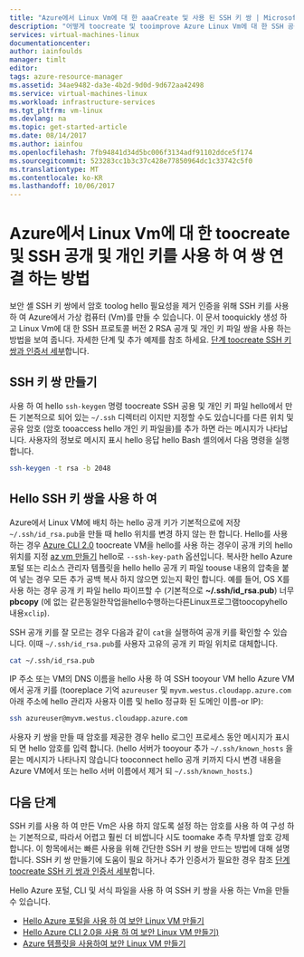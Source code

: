 ```yaml
---
title: "Azure에서 Linux Vm에 대 한 aaaCreate 및 사용 된 SSH 키 쌍 | Microsoft Docs"
description: "어떻게 toocreate 및 tooimprove Azure Linux Vm에 대 한 SSH 공용 및 개인 키 쌍 사용 hello hello 인증 프로세스의 보안 합니다."
services: virtual-machines-linux
documentationcenter: 
author: iainfoulds
manager: timlt
editor: 
tags: azure-resource-manager
ms.assetid: 34ae9482-da3e-4b2d-9d0d-9d672aa42498
ms.service: virtual-machines-linux
ms.workload: infrastructure-services
ms.tgt_pltfrm: vm-linux
ms.devlang: na
ms.topic: get-started-article
ms.date: 08/14/2017
ms.author: iainfou
ms.openlocfilehash: 7fb94841d34d5bc006f3134adf91102ddce5f174
ms.sourcegitcommit: 523283cc1b3c37c428e77850964dc1c33742c5f0
ms.translationtype: MT
ms.contentlocale: ko-KR
ms.lasthandoff: 10/06/2017
---
```

# <a name="how-toocreate-and-use-an-ssh-public-and-private-key-pair-for-linux-vms-in-azure"></a>Azure에서 Linux Vm에 대 한 toocreate 및 SSH 공개 및 개인 키를 사용 하 여 쌍 연결 하는 방법
보안 셸 SSH 키 쌍에서 암호 toolog hello 필요성을 제거 인증을 위해 SSH 키를 사용 하 여 Azure에서 가상 컴퓨터 (Vm)를 만들 수 있습니다. 이 문서 tooquickly 생성 하 고 Linux Vm에 대 한 SSH 프로토콜 버전 2 RSA 공개 및 개인 키 파일 쌍을 사용 하는 방법을 보여 줍니다. 자세한 단계 및 추가 예제를 참조 하세요. [단계 toocreate SSH 키 쌍과 인증서 세부](create-ssh-keys-detailed.md)합니다.

## <a name="create-an-ssh-key-pair"></a>SSH 키 쌍 만들기
사용 하 여 hello `ssh-keygen` 명령 toocreate SSH 공용 및 개인 키 파일 hello에서 만든 기본적으로 되어 있는 `~/.ssh` 디렉터리 이지만 지정할 수도 있습니다를 다른 위치 및 공유 암호 (암호 tooaccess hello 개인 키 파일을)를 추가 하면 라는 메시지가 나타납니다. 사용자의 정보로 메시지 표시 hello 응답 hello Bash 셸의에서 다음 명령을 실행 합니다.

```bash
ssh-keygen -t rsa -b 2048
```

## <a name="use-hello-ssh-key-pair"></a>Hello SSH 키 쌍을 사용 하 여
Azure에서 Linux VM에 배치 하는 hello 공개 키가 기본적으로에 저장 `~/.ssh/id_rsa.pub`을 만들 때 hello 위치를 변경 하지 않는 한 합니다. Hello를 사용 하는 경우 [Azure CLI 2.0](/cli/azure) toocreate VM을 hello를 사용 하는 경우이 공개 키의 hello 위치를 지정 [az vm 만들기](/cli/azure/vm#create) hello로 `--ssh-key-path` 옵션입니다. 복사한 hello Azure 포털 또는 리소스 관리자 템플릿을 hello hello 공개 키 파일 toouse 내용의 압축을 붙여 넣는 경우 모든 추가 공백 복사 하지 않으면 있는지 확인 합니다. 예를 들어, OS X를 사용 하는 경우 공개 키 파일 hello 파이프할 수 (기본적으로 **~/.ssh/id_rsa.pub**) 너무**pbcopy** (에 없는 같은동일한작업을hello수행하는다른Linux프로그램toocopyhello내용`xclip`).

SSH 공개 키를 잘 모르는 경우 다음과 같이 `cat`을 실행하여 공개 키를 확인할 수 있습니다. 이때 `~/.ssh/id_rsa.pub`를 사용자 고유의 공개 키 파일 위치로 대체합니다.

```bash
cat ~/.ssh/id_rsa.pub
```

IP 주소 또는 VM의 DNS 이름을 hello 사용 하 여 SSH tooyour VM hello Azure VM에서 공개 키를 (tooreplace 기억 `azureuser` 및 `myvm.westus.cloudapp.azure.com` 아래 주소에 hello 관리자 사용자 이름 및 hello 정규화 된 도메인 이름-or IP):

```bash
ssh azureuser@myvm.westus.cloudapp.azure.com
```

사용자 키 쌍을 만들 때 암호를 제공한 경우 hello 로그인 프로세스 동안 메시지가 표시 되 면 hello 암호를 입력 합니다. (hello 서버가 tooyour 추가 `~/.ssh/known_hosts` 을 묻는 메시지가 나타나지 않습니다 tooconnect hello 공개 키까지 다시 변경 내용을 Azure VM에서 또는 hello 서버 이름에서 제거 되 `~/.ssh/known_hosts`.)

## <a name="next-steps"></a>다음 단계

SSH 키를 사용 하 여 만든 Vm은 사용 하지 않도록 설정 하는 암호를 사용 하 여 구성 하는 기본적으로, 따라서 어렵고 훨씬 더 비쌉니다 시도 toomake 추측 무차별 암호 강제 합니다. 이 항목에서는 빠른 사용을 위해 간단한 SSH 키 쌍을 만드는 방법에 대해 설명합니다. SSH 키 쌍 만들기에 도움이 필요 하거나 추가 인증서가 필요한 경우 참조 [단계 toocreate SSH 키 쌍과 인증서 세부](create-ssh-keys-detailed.md)합니다.

Hello Azure 포털, CLI 및 서식 파일을 사용 하 여 SSH 키 쌍을 사용 하는 Vm을 만들 수 있습니다.

* [Hello Azure 포털을 사용 하 여 보안 Linux VM 만들기](quick-create-portal.md?toc=%2fazure%2fvirtual-machines%2flinux%2ftoc.json)
* [Hello Azure CLI 2.0을 사용 하 여 보안 Linux VM 만들기)](quick-create-cli.md?toc=%2fazure%2fvirtual-machines%2flinux%2ftoc.json)
* [Azure 템플릿을 사용하여 보안 Linux VM 만들기](create-ssh-secured-vm-from-template.md?toc=%2fazure%2fvirtual-machines%2flinux%2ftoc.json)
